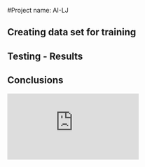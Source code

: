 #Project name: AI-LJ

## Creating data set for training

## Testing - Results

## Conclusions

![first eq](https://latex.codecogs.com/gif.latex?x%3DV_%7B0%7D%5Ccdot%20t)